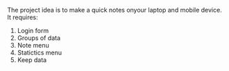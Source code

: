 The project idea is to make a quick notes onyour laptop and mobile device.
It requires:
1. Login form
2. Groups of data
3. Note menu
4. Statictics menu
5. Keep data

